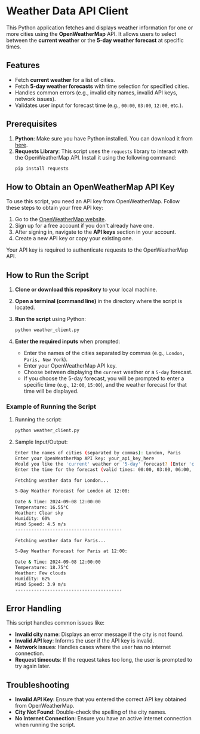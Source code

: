 # Weather Data API Client

This Python application fetches and displays weather information for one or more cities using the **OpenWeatherMap** API. It allows users to select between the **current weather** or the **5-day weather forecast** at specific times.

## Features
- Fetch **current weather** for a list of cities.
- Fetch **5-day weather forecasts** with time selection for specified cities.
- Handles common errors (e.g., invalid city names, invalid API keys, network issues).
- Validates user input for forecast time (e.g., `00:00`, `03:00`, `12:00`, etc.).

## Prerequisites

1. **Python**: Make sure you have Python installed. You can download it from [here](https://www.python.org/downloads/).
2. **Requests Library**: This script uses the `requests` library to interact with the OpenWeatherMap API. Install it using the following command:
   ```bash
   pip install requests
   ```

## How to Obtain an OpenWeatherMap API Key

To use this script, you need an API key from OpenWeatherMap. Follow these steps to obtain your free API key:

1. Go to the [OpenWeatherMap website](https://openweathermap.org/api).
2. Sign up for a free account if you don't already have one.
3. After signing in, navigate to the **API keys** section in your account.
4. Create a new API key or copy your existing one.

Your API key is required to authenticate requests to the OpenWeatherMap API.

## How to Run the Script

1. **Clone or download this repository** to your local machine.

2. **Open a terminal (command line)** in the directory where the script is located.

3. **Run the script** using Python:
   ```bash
   python weather_client.py
   ```

4. **Enter the required inputs** when prompted:
   - Enter the names of the cities separated by commas (e.g., `London, Paris, New York`).
   - Enter your OpenWeatherMap API key.
   - Choose between displaying the `current` weather or a `5-day` forecast.
   - If you choose the 5-day forecast, you will be prompted to enter a specific time (e.g., `12:00`, `15:00`), and the weather forecast for that time will be displayed.

### Example of Running the Script

1. Running the script:
   ```bash
   python weather_client.py
   ```

2. Sample Input/Output:
   ```bash
   Enter the names of cities (separated by commas): London, Paris
   Enter your OpenWeatherMap API key: your_api_key_here
   Would you like the 'current' weather or '5-day' forecast? (Enter 'current' or '5-day'): 5-day
   Enter the time for the forecast (valid times: 00:00, 03:00, 06:00, 09:00, 12:00, 15:00, 18:00, 21:00): 12:00

   Fetching weather data for London...

   5-Day Weather Forecast for London at 12:00:

   Date & Time: 2024-09-08 12:00:00
   Temperature: 16.55°C
   Weather: Clear sky
   Humidity: 60%
   Wind Speed: 4.5 m/s
   ----------------------------------------

   Fetching weather data for Paris...

   5-Day Weather Forecast for Paris at 12:00:

   Date & Time: 2024-09-08 12:00:00
   Temperature: 18.75°C
   Weather: Few clouds
   Humidity: 62%
   Wind Speed: 3.9 m/s
   ----------------------------------------
   ```

## Error Handling

This script handles common issues like:
- **Invalid city name**: Displays an error message if the city is not found.
- **Invalid API key**: Informs the user if the API key is invalid.
- **Network issues**: Handles cases where the user has no internet connection.
- **Request timeouts**: If the request takes too long, the user is prompted to try again later.

## Troubleshooting

- **Invalid API Key**: Ensure that you entered the correct API key obtained from OpenWeatherMap.
- **City Not Found**: Double-check the spelling of the city names.
- **No Internet Connection**: Ensure you have an active internet connection when running the script.